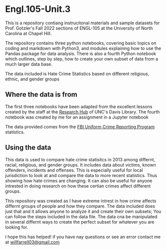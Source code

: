 # Engl.105-Unit.3
This is a repository contiang instrucitonal materials and sample datasets for Prof. Gotzler's Fall 2022 sections of ENGL-105 at the University of North Carolina at Chapel Hill.

The repository contains three python notebooks, covering basic topics on coding and markdown with Python3, and modules explaining how to use the Pandas package for data analysis. There is also a fourth Python notebook which outlines, step by step, how to create your own subset of data from a much larger data base.

The data included is Hate Crime Statistics based on different religious, ethnic, and gender groups

## Where the data is from
The first three notebooks have been adapted from the excellent lessons created by the staff at the [Research Hub](https://library.unc.edu/data/) of UNC's Davis Library. The fourth notebook was created by me for an assignment in a Jupyter notebook

The data provided comes from the [FBI Uniform Crime Reporting Program](https://ucr.fbi.gov/hate-crime/2013) statistics.

## Using the data
This data is used to compare hate crime statisitcs in 2013 among differnt, racial, religious, and gender groups. It includes data about victims, known offenders, incidents and offenses. This is especially useful for local jurisdiction to look at and compare the data to more recent statistics. Thus showing how hate crimes are changing. It can also be useful for anyone intrested in doing research on how these certian crimes affect different groups.

This repository was created as I have extreme intrest in how crime affects differnt groups of people and how they compare. The data included does just that and it allows anyone to analyze it and create their own subsets; You can follow the steps included in the data file. The data cna be manipulated in several differnt ways to create the perfect subset for whatever you are looking for.

I hope this has helped! if you have nay questions or see an error contact me at willfarrell03@gmail.com

